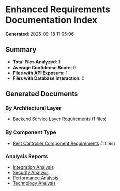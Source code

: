 # Enhanced Requirements Documentation Index

**Generated**: 2025-09-18 11:05:06

## Summary

- **Total Files Analyzed**: 1
- **Average Confidence Score**: 0
- **Files with API Exposure**: 1
- **Files with Database Interaction**: 0

## Generated Documents

### By Architectural Layer
- [Backend Service Layer Requirements](by_layer/backend_service_requirements_*.md) (1 files)

### By Component Type
- [Rest Controller Component Requirements](by_component/rest_controller_requirements_*.md) (1 files)

### Analysis Reports
- [Integration Analysis](analysis/integration_analysis_*.md)
- [Security Analysis](analysis/security_analysis_*.md)
- [Performance Analysis](analysis/performance_analysis_*.md)
- [Technology Analysis](analysis/technology_analysis_*.md)

